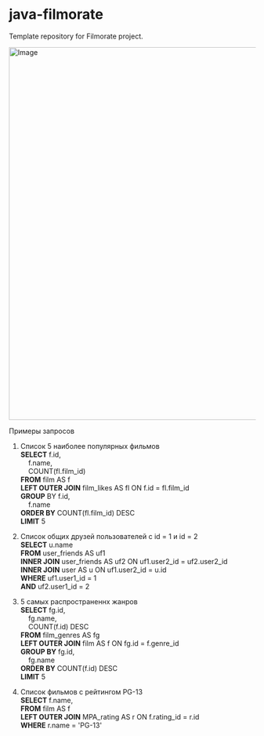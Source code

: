 # java-filmorate
Template repository for Filmorate project.


<img width="852" height="760" alt="Image" src="https://github.com/user-attachments/assets/5ad0b047-aa9f-47ff-a77c-ba9f229de498" />

Примеры запросов  
1) Список 5 наиболее популярных фильмов  
**SELECT** f.id,  
&nbsp;&nbsp;&nbsp;&nbsp;f.name,  
&nbsp;&nbsp;&nbsp;&nbsp;COUNT(fl.film_id)   
**FROM** film AS f  
**LEFT OUTER JOIN** film_likes AS fl ON f.id = fl.film_id  
**GROUP** BY f.id,  
&nbsp;&nbsp;&nbsp;&nbsp;f.name  
**ORDER BY** COUNT(fl.film_id) DESC  
**LIMIT** 5  

3) Список общих друзей пользователей с id = 1 и id = 2  
**SELECT** u.name  
**FROM** user_friends AS uf1  
**INNER JOIN** user_friends AS uf2 ON uf1.user2_id = uf2.user2_id  
**INNER JOIN** user AS u ON uf1.user2_id = u.id  
**WHERE** uf1.user1_id = 1  
  **AND** uf2.user1_id = 2  

4) 5 самых распространеннх жанров  
**SELECT** fg.id,  
&nbsp;&nbsp;&nbsp;&nbsp;fg.name,  
&nbsp;&nbsp;&nbsp;&nbsp;COUNT(f.id) DESC  
**FROM** film_genres AS fg  
**LEFT OUTER JOIN** film AS f ON fg.id = f.genre_id  
**GROUP BY** fg.id,  
&nbsp;&nbsp;&nbsp;&nbsp;fg.name  
**ORDER BY** COUNT(f.id) DESC  
**LIMIT** 5  

5) Список фильмов с рейтингом PG-13  
**SELECT** f.name,  
**FROM** film AS f  
**LEFT OUTER JOIN** MPA_rating AS r ON f.rating_id = r.id  
**WHERE** r.name = 'PG-13'  
